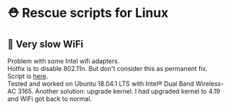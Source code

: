 # ⛑️ Rescue scripts for Linux

## 📶 Very slow WiFi
Problem with some Intel wifi adapters.  
Hotfix is to disable 802.11n. But don't consider this as permanent fix.  
Script is [here][1].  
Tested and worked on Ubuntu 18.04.1 LTS with Intel® Dual Band Wireless-AC 3165.
Another solution: upgrade kernel. I had upgraded kernel to 4.19 and WiFi got back to normal.

[1]: https://github.com/QwerMike/linux-useful-scripts/blob/master/wifi/disable-11n.sh
